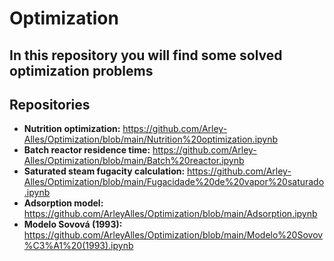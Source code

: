 # Optimization
## In this repository you will find some solved optimization problems


## Repositories

* **Nutrition optimization:**  https://github.com/Arley-Alles/Optimization/blob/main/Nutrition%20optimization.ipynb
* **Batch reactor residence time:** https://github.com/Arley-Alles/Optimization/blob/main/Batch%20reactor.ipynb
* **Saturated steam fugacity calculation:** https://github.com/Arley-Alles/Optimization/blob/main/Fugacidade%20de%20vapor%20saturado.ipynb
* **Adsorption model:** https://github.com/ArleyAlles/Optimization/blob/main/Adsorption.ipynb
* **Modelo Sovová (1993):** https://github.com/ArleyAlles/Optimization/blob/main/Modelo%20Sovov%C3%A1%20(1993).ipynb
